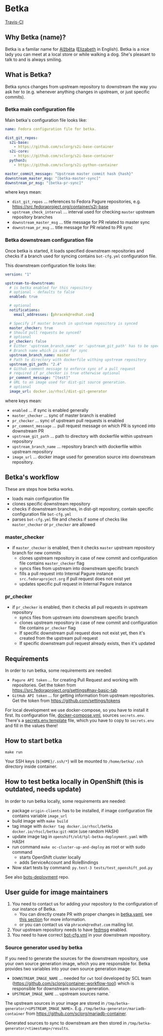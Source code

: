 # Betka

[Travis-CI](https://travis-ci.org/sclorg/betka.svg?branch=master)

## Why Betka (name)?

Betka is a familar name for [Alžběta](https://cs.wikipedia.org/wiki/Al%C5%BEb%C4%9Bta) ([Elizabeth](https://en.wikipedia.org/wiki/Elizabeth) in English).
Betka is a nice lady you can meet at a local store or while walking a dog.
She's pleasant to talk to and is always smiling.

## What is Betka?

Betka syncs changes from upstream repository to downstream the way you ask her to
(e.g. whenever anything changes in upstream, or just specific commits).

### Betka main configuration file

Main betka's configuration file looks like:

```yaml
name: Fedora configuration file for betka.

dist_git_repos:
  s2i-base:
    - https://github.com/sclorg/s2i-base-container
  s2i-core:
    - https://github.com/sclorg/s2i-base-container
  python3:
    - https://github.com/sclorg/s2i-python-container

master_commit_message: "Upstream master commit hash {hash}"
downstream_master_msg: "[betka-master-sync]"
downstream_pr_msg: "[betka-pr-sync]"
```

where keys mean:
- `dist_git_repos` ... references to Fedora Pagure repositories, e.g. https://src.fedoraproject.org/container/s2i-base
- `upstream_check_interval` ... interval used for checking `master` upstream repository branches
- `downstream_master_msg` ... title message for PR related to master sync
- `downstream_pr_msg` ... title message for PR related to PR sync

### Betka downstream configuration file

Once betka is started, it loads specified downstream repositories and checks
if a branch used for syncing contains `bot-cfg.yml` configuration file.

This downstream configuration file looks like:

```yaml
version: "1"

upstream-to-downstream:
  # is betka enabled for this repository
  # optional - defaults to false
  enabled: true

  # optional
  notifications:
    email_addresses: [phracek@redhat.com]

  # Specify if master branch in upstream repository is synced
  master_checker: true
  # Should pull requests be synced?
  # optional
  pr_checker: false
  # Either 'upstream_branch_name' or 'upstream_git_path' has to be specified
  # Branch name which is used for sync
  upstream_branch_name: master
  # Path to directory with dockerfile withing upstream repository
  upstream_git_path: "2.4"
  # Github comment message to enforce sync of a pull request
  # required if pr_checker is true otherwise optional
  pr_comment_message: "[test]"
  # URL to an image used for dist-git source generation.
  # optional
  image_url: docker.io/rhscl/dist-git-generator

```

where keys mean:
- `enabled` ... if sync is enabled generally
- `master_checker` ... sync of master branch is enabled
- `pr_checker` ... sync of upstream pull requests is enabled
- `pr_comment_message` ... pull request message on which PR is synced into downstream PR
- `upstream_git_path` ... path to directory with dockerfile within upstream repository
- `upstream_branch_name` ... repository branch with dockerfile within upstream repository
- `image_url` ... docker image used for generation source into downstream repository.


## Betka's workflow
These are steps how betka works.
- loads main configuration file
- clones specific downstream repository
- checks if downstream branches, in dist-git repository, contain specific configuration file `bot-cfg.yml`
- parses `bot-cfg.yml` file and checks if some of checks like `master_checker` or `pr_checker` are allowed

### master_checker
- if `master_checker` is enabled, then it checks `master` upstream repository branch for new commits
    - clones upstream repository in case of new commit and configuration file contains `master_checker` flag
    - syncs files from upstream into downstream specific branch
    - fills a pull request into Internal Pagure instance `src.fedoraproject.org` if pull request does not exist yet
    - updates specific pull request in Internal Pagure instance

### pr_checker
- if `pr_checker` is enabled, then it checks all pull requests in upstream repository
    - syncs files from upstream into downstream specific branch
    - clones upstream repository in case of new commit and configuration file contains `pr_checker` flag
    - If specific downstream pull request does not exist yet, then it's created from the upstream pull request
    - If specific downstream pull request already exists, then it's updated

## Requirements

In order to run betka, some requirements are needed:
- `Pagure API token` ... for creating Pull Request and working with repositories.
Get the token from https://src.fedoraproject.org/settings#nav-basic-tab
- `GitHub API token` ... for getting information from upstream repositories.
Get the token from https://github.com/settings/tokens

For local development we use docker-compose, so you have to install it first.
Its configuration file, [docker-compose.yml](docker-compose.yml), sources `secrets.env`.
There's a [secrets.env.template](secrets.env.template) file, which you have to copy to `secrets.env`
and fill in the values there!

## How to start betka

```
make run
```

Your SSH keys (`${HOME}/.ssh/*`) will be mounted to `/home/betka/.ssh` directory inside container.

## How to test betka locally in OpenShift (this is outdated, needs update)

In order to run betka locally, some requirements are needed:
- package `origin-clients` has to be installed, if image configuration file contains variable `image_url`
- build image with `make build`
- tag image with `docker tag docker.io/rhscl/betka docker.io/rhscl/betka:git-HASH` (use random HASH)
- update image tag in `openshift/old/tpl-betka-deployment.yaml` with HASH
- run command `make oc-cluster-up-and-deploy` as root or with sudo command
    - starts OpenShift cluster locally
    - adds ServiceAccount and RoleBindings
- Now start tests by command: `py.test-3 tests/test_openshift_pod.py`

See also [bots-deployment](https://github.com/user-cont/bots-deployment) repo.

## User guide for image maintainers

1. You need to contact us for adding your repository to the configuration of our instance of Betka.
    - You can directly create PR with proper changes in
    [betka.yaml](https://github.com/sclorg/betka/blob/master/betka-prod.yaml),
    see [this section](https://github.com/sclorg/betka#betka-main-configuration-file) for more information.
    - or you can contact us via `phracek@redhat.com` mailing list.
2. Your upstream repository needs to have [fedmsg](https://github.com/fedora-infra/github2fedmsg) enabled.
3. You need to have correct [bot-cfg.yml](https://github.com/sclorg/betka#betka-downstream-configuration-file)
in your downstream repository.

### Source generator used by betka
If you need to generate the sources for the downstream repository,
use your own source generation image, which you are responsible for.
Betka provides two variables into your own source generation image:
- `DOWNSTREAM_IMAGE_NAME` ... needed for `cwt` tool developed by SCL team
(https://github.com/sclorg/container-workflow-tool) which is responsible for downstream sources generation.
- `UPSTREAM_IMAGE_NAME` ... upstream sources name.`

The upstream sources in your image are stored in `/tmp/betka-generator/<UPSTREAM_IMAGE_NAME>`.
E.g. `/tmp/betka-generator/mariadb-container` from https://github.com/sclorg/mariadb-container.

Generated sources to sync to downstream are then stored in `/tmp/betka-generator/<timestamp>/results`.
